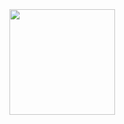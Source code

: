 <div>
    <a href="https://beacons.ai/FernandoDev15">
    <img height="188em" src="https://github-readme-stats.vercel.app/api?username-FernandoDev15&show_icons=false&theme=dracula&include_all_commits=true&count_private=true"/>
</div>

